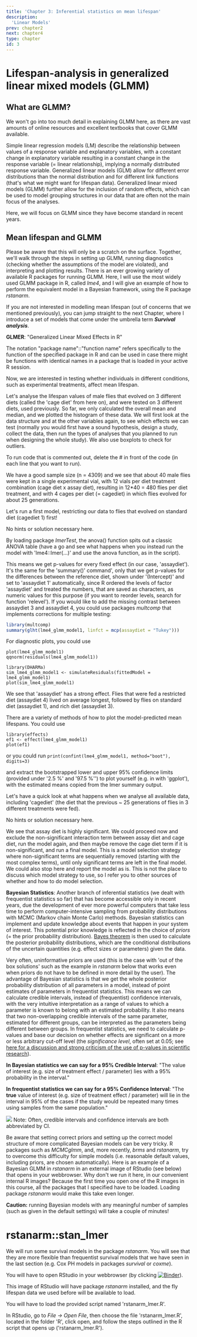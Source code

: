 ```yaml
---
title: 'Chapter 3: Inferential statistics on mean lifespan'
description:
  'Linear Models'
prev: chapter2
next: chapter4
type: chapter
id: 3
---
```


<exercise id="1" title="Jumping right into GLMM">

# Lifespan-analysis in generalized linear mixed models (GLMM)



## What are GLMM?

We won't go into too much detail in explaining GLMM here, as there are vast amounts of online resources and excellent textbooks that cover GLMM available. 

Simple linear regression models (LM) describe the relationship between values of a response variable and explanatory variables, with a constant change in explanatory variable resulting in a constant change in the response variable (= linear relationship), implying a normally distributed response variable. Generalized linear models (GLM) allow for different error distributions than the normal distribution and for different link functions (that's what we might want for lifespan data). Generalized linear mixed models (GLMM) further allow for the inclusion of random effects, which can be used to model grouping structures in our data that are often not the main focus of the analyses.

Here, we will focus on GLMM since they have become standard in recent years. 

## Mean lifespan and GLMM

Please be aware that this will only be a scratch on the surface. Together, we'll walk through the steps in setting up GLMM, running diagnostics (checking whether the assumptions of the model are violated), and interpreting and plotting results. There is an ever growing variety of available R packages for running GLMM. Here, I will use the most widely used GLMM package in R, called *lme4*, and I will give an example of how to perform the equivalent model in a Bayesian framework, using the R package *rstanarm*. 

If you are not interested in modelling mean lifespan (out of concerns that we mentioned previously), you can jump straight to the next Chapter, where I introduce a set of models that come under the umbrella term ***Survival analysis***.

</exercise>

<exercise id="2" title="lme4::glmer anyone?">

**GLMER**: "Generalized Linear Mixed Effects in R"

The notation "package name"::"function name" refers specifically to the function of the specified package in R and can be used in case there might be functions with identical names in a package that is loaded in your active R session.

Now, we are interested in testing whether individuals in different conditions, such as experimental treatments, affect mean lifespan.

Let's analyse the lifespan values of male flies that evolved on 3 different diets (called the 'cage diet' from here on), and were tested on 3 different diets, used previously. So far, we only calculated the overall mean and median, and we plotted the histogram of these data. We will first look at the data structure and at the other variables again, to see which effects we can test (normally you would first have a sound hypothesis, design a study, collect the data, then run the types of analyses that you planned to run when designing the whole study). We also use boxplots to check for outliers.

<codeblock id="6">
To run code that is commented out, delete the # in front of the code (in each line that you want to run).
</codeblock>

We have a good sample size (n = 4309) and we see that about 40 male flies were kept in a single experimental vial, with 12 vials per diet treatment combination (cage diet x assay diet), resulting in 12*40 = 480 flies per diet treatment, and with 4 cages per diet (= cagediet) in which flies evolved for about 25 generations.

Let's run a first model, restricting our data to flies that evolved on standard diet (cagediet 1) first!

<codeblock id="7">
No hints or solution necessary here.
</codeblock>

By loading package *lmerTest*, the anova() function spits out a classic ANOVA table (have a go and see what happens when you instead run the model with 'lme4::lmer(...)' and use the anova function, as in the script). 

This means we get p-values for every fixed effect (in our case, 'assaydiet'). It's the same for the 'summary()' command', only that we get p-values for the differences between the reference diet, shown under '(Intercept)' and set to 'assaydiet 1' automatically, since R ordered the levels of factor 'assaydiet' and treated the numbers, that are saved as characters, as numeric values for this purpose (if you want to reorder levels, search for function 'relevel'). If you would like to add the missing contrast between assaydiet 3 and assaydiet 4, you could use packages *multcomp* that implements corrections for multiple testing:

```R
library(multcomp)
summary(glht(lme4_glmm_model1, linfct = mcp(assaydiet = "Tukey")))
```

For diagnostic plots, you could use

```
plot(lme4_glmm_model1)
qqnorm(residuals(lme4_glmm_model1))

library(DHARMa)
sim_lme4_glmm_model1 <- simulateResiduals(fittedModel = lme4_glmm_model1)
plot(sim_lme4_glmm_model1)
```

We see that 'assaydiet' has a strong effect. Flies that were fed a restricted diet (assaydiet 4) lived on average longest, followed by flies on standard diet (assaydiet 1), and rich diet (assaydiet 3).

There are a variety of methods of how to plot the model-predicted mean lifespans. You could use

``` 
library(effects)
ef1 <- effect(lme4_glmm_model1)
plot(ef1)
```

or you could run
```print(confint(lme4_glmm_model1, method="boot"), digits=3)```

and extract the bootstrapped lower and upper 95% confidence limits (provided under '2.5 %' and '97.5 %'') to plot yourself (e.g. in with 'ggplot'), with the estimated means copied from the lmer summary output.

Let's have a quick look at what happens when we analyse all available data, including 'cagediet' (the diet that the previous ~ 25 generations of flies in 3 different treatments were fed).

<codeblock id="8">
No hints or solution necessary here.
</codeblock>

We see that assay diet is highly significant. We could proceed now and exclude the non-significant interaction term between assay diet and cage diet, run the model again, and then maybe remove the cage diet term if it is non-significant, and run a final model. This is a model selection strategy where non-significant terms are sequentially removed (starting with the most complex terms), until only significant terms are left in the final model. We could also stop here and report the model as is. This is not the place to discuss which model strategy to use, so I refer you to other sources of whether and how to do model selection.

</exercise>

<exercise id="3" title="Bayesian with rstanarm::stan_lmer">

**Bayesian Statistics**: Another branch of inferential statistics (we dealt with frequentist statistics so far) that has become accessible only in recent years, due the development of ever more powerful computers that take less time to perform computer-intensive sampling from probability distributions with MCMC (Markov chain Monte Carlo) methods. Bayesian statistics can implement and update knowledge about events that happen in your system of interest. This potential prior knowledge is reflected in the choice of *priors* (= the prior probability distribution). [Bayes theorem](https://en.wikipedia.org/wiki/Bayes'_theorem) is then used to calculate the posterior probability distributions, which are the conditional distributions of the uncertain quantities (e.g. effect sizes or parameters) given the data. 

Very often, uninformative priors are used (this is the case with 'out of the box solutions' such as the example in *rstanarm* below that works even when priors do not have to be defined in more detail by the user). The advantage of Bayesian statistics is that we get the whole posterior probability distribution of all parameters in a model, instead of point estimates of parameters in frequentist statistics. This means we can calculate credible intervals, instead of (frequentist) confidence intervals, with the very intuitive interpretation as a range of values to which a parameter is known to belong with an estimated probability. It also means that two non-overlapping credible intervals of the same parameter, estimated for different groups, can be interpreted as the parameters being different between groups. In frequentist statistics,  we need to calculate p-values and base our decision on whether effects are significant on a more or less arbitrary cut-off level (the *significance level*, often set at 0.05; see [here for a discussion and strong criticism of the use of p-values in scientific research](https://doi.org/10.1080/00031305.2019.1583913)).

**In Bayesian statistics we can say for a 95% Credible Interval**: "The value of interest (e.g. size of treatment effect / parameter) lies with a 95% probability in the interval."

**In frequentist statistics we can say for a 95% Confidence Interval**: "The **true** value of interest (e.g. size of treatment effect / parameter) will lie in the interval in 95% of the cases if the study would be repeated many times using samples from the same population."

![](https://github.com/zajitschek/lifespananalysis/blob/master/images/pushpin.svg?raw=true) Note: Often, credible intervals and confidence intervals are both abbreviated by CI.

Be aware that setting correct priors and setting up the correct model structure of more complicated Bayesian models can be very tricky. R packages such as *MCMCglmm*, and, more recently, *brms* and *rstanarm*, try to overcome this difficulty for simple models (i.e. reasonable default values, including priors, are chosen automatically). Here is an example of a Bayesian GLMM in *rstanarm* in an external image of RStudio (see below) that opens in your webbrowser. Why don't we run it here, in our convenient internal R images? Because the first time you open one of the R images in this course, all the packages that I specified have to be loaded. Loading package *rstanarm* would make this take even longer. 

**Caution:** running Bayesian models with any meaningful number of samples (such as given in the default settings) will take a couple of minutes!

# rstanarm::stan_lmer

We will run some survival models in the package *rstanarm*. You will see that they are more flexible than frequentist survival models that we have seen in the last section (e.g. Cox PH models in packages *survival* or *coxme*).

You will have to open RStudio in your webbrowser (by clicking  [![Binder](https://mybinder.org/badge_logo.svg)]( https://mybinder.org/v2/gh/zajitschek/RStudioLifespanBayesian/master?urlpath=rstudio )).

This image of RStudio will have package *rstanarm* installed, and the fly lifespan data we used before will be available to load.

You will have to load the provided script named 'rstanarm_lmer.R'.

In RStudio, go to *File -> Open File*, then choose the file 'rstanarm_lmer.R', located in the folder 'R', click open, and follow the steps outlined in the R script that opens up ('rstanarm_lmer.R').



</exercise>

